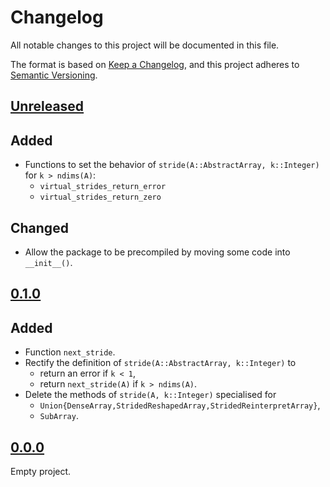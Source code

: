 # Changelog

All notable changes to this project will be documented in this file.

The format is based on [Keep a Changelog](https://keepachangelog.com),
and this project adheres to [Semantic Versioning](https://semver.org).

<!--
Types of changes:
- `Added` for new features;
- `Changed` for changes in existing functionality;
- `Deprecated` for soon-to-be removed features;
- `Removed` for now removed features;
- `Fixed` for any bug fixes;
- `Security` in case of vulnerabilities.
-->

## [Unreleased]

## Added

- Functions to set the behavior of `stride(A::AbstractArray, k::Integer)`
  for `k > ndims(A)`:
  - `virtual_strides_return_error`
  - `virtual_strides_return_zero`

## Changed

- Allow the package to be precompiled by moving some code into `__init__()`.

## [0.1.0]

## Added

- Function `next_stride`.
- Rectify the definition of `stride(A::AbstractArray, k::Integer)` to
  - return an error if `k < 1`,
  - return `next_stride(A)` if `k > ndims(A)`.
- Delete the methods of `stride(A, k::Integer)` specialised for
  - `Union{DenseArray,StridedReshapedArray,StridedReinterpretArray}`,
  - `SubArray`.

## [0.0.0]

Empty project.

[Unreleased]: https://github.com/FedericoStra/NextStride.jl/compare/v0.0.0...HEAD
[0.1.0]: https://github.com/FedericoStra/NextStride.jl/compare/v0.0.0...v0.1.0
[0.0.0]: https://github.com/FedericoStra/NextStride.jl/releases/tag/v0.0.0
